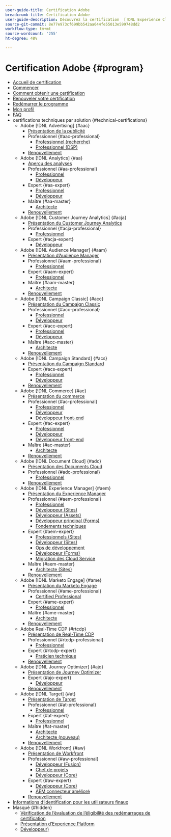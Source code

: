 ```yaml
---
user-guide-title: Certification Adobe
breadcrumb-title: Certification Adobe
user-guide-description: Découvrez la certification  [!DNL Experience Cloud]  sur Adobe. Découvrez ce que la certification peut vous apporter.
source-git-commit: 8e77e973cf699bb542aa644fe55013e599748dd2
workflow-type: tm+mt
source-wordcount: '255'
ht-degree: 48%

---
```



# Certification Adobe {#program}

+ [Accueil de certification](overview.md)
+ [Commencer](getting-started.md)
+ [Comment obtenir une certification](how-to-get-certified.md)
+ [Renouveler votre certification](renew.md)
+ [Redémarrer le programme](restart-program.md)
+ [Mon profil](my-profile.md)
+ [FAQ](faq.md)
+ certifications techniques par solution {#technical-certifications}
   + Adobe [!DNL Advertising] {#aac}
      + [Présentation de la publicité](/help/certifications/aac/aac-overview.md)
      + Professionnel {#aac-professional}
         + [Professionnel (recherche)](/help/certifications/aac/aac-search-p-business.md)
         + [Professionnel (DSP)](/help/certifications/aac/aac-dsp-p-business.md)
      + [Renouvellement](/help/certifications/aac/aac-renew.md)
   + Adobe [!DNL Analytics] {#aa}
      + [Aperçu des analyses](/help/certifications/aa/aa-overview.md)
      + Professionnel {#aa-professional}
         + [Professionnel](/help/certifications/aa/aa-p-business.md)
         + [Développeur](/help/certifications/aa/aa-p-developer.md)
      + Expert {#aa-expert}
         + [Professionnel](/help/certifications/aa/aa-e-business.md)
         + [Développeur](/help/certifications/aa/aa-e-developer.md)
      + Maître {#aa-master}
         + [Architecte](/help/certifications/aa/aa-m-architect.md)
      + [Renouvellement](/help/certifications/aa/aa-renew.md)
   + Adobe [!DNL Customer Journey Analytics] {#acja}
      + [Présentation du Customer Journey Analytics](/help/certifications/acja/acja-overview.md)
      + Professionnel {#acja-professional}
         + [Professionnel](/help/certifications/acja/acja-p-business.md)
      + Expert {#acja-expert}
         + [Développeur](/help/certifications/acja/acja-e-developer.md)
   + Adobe [!DNL Audience Manager] {#aam}
      + [Présentation d’Audience Manager](/help/certifications/aam/aam-overview.md)
      + Professionnel {#aam-professional}
         + [Professionnel](/help/certifications/aam/aam-p-business.md)
      + Expert {#aam-expert}
         + [Professionnel](/help/certifications/aam/aam-e-business.md)
      + Maître {#aam-master}
         + [Architecte](/help/certifications/aam/aam-m-architect.md)
      + [Renouvellement](/help/certifications/aam/aam-renew.md)
   + Adobe [!DNL Campaign Classic] {#acc}
      + [Présentation du Campaign Classic](/help/certifications/acc/acc-overview.md)
      + Professionnel {#acc-professional}
         + [Professionnel](/help/certifications/acc/acc-p-business.md)
         + [Développeur](/help/certifications/acc/acc-p-developer.md)
      + Expert {#acc-expert}
         + [Professionnel](/help/certifications/acc/acc-e-business.md)
         + [Développeur](/help/certifications/acc/acc-e-developer.md)
      + Maître {#acc-master}
         + [Architecte](/help/certifications/acc/acc-m-developer.md)
      + [Renouvellement](/help/certifications/acc/acc-renew.md)
   + Adobe [!DNL Campaign Standard] {#acs}
      + [Présentation du Campaign Standard](/help/certifications/acs/acs-overview.md)
      + Expert {#acs-expert}
         + [Professionnel](/help/certifications/acs/acs-e-business.md)
         + [Développeur](/help/certifications/acs/acs-e-developer.md)
      + [Renouvellement](/help/certifications/acs/acs-renew.md)
   + Adobe [!DNL Commerce] {#ac}
      + [Présentation du commerce](/help/certifications/ac/ac-overview.md)
      + Professionnel {#ac-professional}
         + [Professionnel](/help/certifications/ac/ac-p-business.md)
         + [Développeur](/help/certifications/ac/ac-p-developer.md)
         + [Développeur front-end](/help/certifications/ac/ac-p-fedeveloper0623.md)
      + Expert {#ac-expert}
         + [Professionnel](/help/certifications/ac/ac-e-business.md)
         + [Développeur](/help/certifications/ac/ac-e-developer.md)
         + [Développeur front-end](/help/certifications/ac/ac-e-fedeveloper0623.md)
      + Maître {#ac-master}
         + [Architecte](/help/certifications/ac/ac-m-architect.md)
      + [Renouvellement](/help/certifications/ac/ac-renew.md)
   + Adobe [!DNL Document Cloud] {#adc}
      + [Présentation des Documents Cloud](/help/certifications/adc/adc-overview.md)
      + Professionnel {#adc-professional}
         + [Professionnel](/help/certifications/adc/adc-p-business.md)
      + [Renouvellement](/help/certifications/adc/adc-renew.md)
   + Adobe [!DNL Experience Manager] {#aem}
      + [Présentation du Experience Manager](/help/certifications/aem/aem-overview.md)
      + Professionnel {#aem-professional}
         + [Professionnel](/help/certifications/aem/aem-p-business.md)
         + [Développeur (Sites)](/help/certifications/aem/aem-sites-p-developer.md)
         + [Développeur (Assets)](/help/certifications/aem/aem-assets-p-developer.md)
         + [Développeur principal (Forms)](/help/certifications/aem/aem-forms-p-bedeveloper.md)
         + [Fondements techniques](/help/certifications/aem/aem-p-foundations.md)
      + Expert {#aem-expert}
         + [Professionnels (Sites)](/help/certifications/aem/aem-sites-e-business.md)
         + [Développeur (Sites)](/help/certifications/aem/aem-sites-e-developer.md)
         + [Ops de développement](/help/certifications/aem/aem-devops-e-engineer.md)
         + [Développeur (Forms)](/help/certifications/aem/aem-forms-e-developer.md)
         + [Migration des Cloud Service](/help/certifications/aem/aem-cs-e-migration.md)
      + Maître {#aem-master}
         + [Architecte (Sites)](/help/certifications/aem/aem-sites-m-architect.md)
      + [Renouvellement](/help/certifications/aem/aem-renew.md)
   + Adobe [!DNL Marketo Engage] {#ame}
      + [Présentation du Marketo Engage](/help/certifications/ame/ame-overview.md)
      + Professionnel {#ame-professional}
         + [Certified Professional](/help/certifications/ame/ame-p.md)
      + Expert {#ame-expert}
         + [Professionnel](/help/certifications/ame/ame-e-business.md)
      + Maître {#ame-master}
         + [Architecte](/help/certifications/ame/ame-m-architect.md)
      + [Renouvellement](/help/certifications/ame/ame-renew.md)
   + Adobe Real-Time CDP {#rtcdp}
      + [Présentation de Real-Time CDP](/help/certifications/rtcdp/rtcdp-overview.md)
      + Professionnel {#rtcdp-professional}
         + [Professionnel](/help/certifications/rtcdp/rtcdp-p-business.md)
      + Expert {#rtcdp-expert}
         + [Praticien technique](/help/certifications/rtcdp/rtcdp-e-technical.md)
      + [Renouvellement](/help/certifications/rtcdp/rtcdp-renew.md)
   + Adobe [!DNL Journey Optimizer] {#ajo}
      + [Présentation de Journey Optimizer](/help/certifications/ajo/ajo-overview.md)
      + Expert {#ajo-expert}
         + [Développeur](/help/certifications/ajo/ajo-e-developer.md)
      + [Renouvellement](/help/certifications/ajo/ajo-renew.md)
   + Adobe [!DNL Target] {#at}
      + [Présentation de Target](/help/certifications/at/at-overview.md)
      + Professionnel {#at-professional}
         + [Professionnel](/help/certifications/at/at-p-business.md)
      + Expert {#at-expert}
         + [Professionnel](/help/certifications/at/at-e-business.md)
      + Maître {#at-master}
         + [Architecte](/help/certifications/at/at-m-architect.md)
         + [Architecte (nouveau)](/help/certifications/at/at-m-architect0623.md)
      + [Renouvellement](/help/certifications/at/at-renew.md)
   + Adobe [!DNL Workfront] {#aw}
      + [Présentation de Workfront](/help/certifications/aw/aw-overview.md)
      + Professionnel {#aw-professional}
         + [Développeur (Fusion)](/help/certifications/aw/aw-fusion-p-developer.md)
         + [Chef de projets](/help/certifications/aw/aw-p-project-manager.md)
         + [Développeur (Core)](/help/certifications/aw/aw-core-p-developer.md)
      + Expert {#aw-expert}
         + [Développeur (Core)](/help/certifications/aw/aw-core-e-developer.md)
         + [AEM connecteur amélioré](/help/certifications/aw/aw-aem-e-connector.md)
      + [Renouvellement](/help/certifications/aw/aw-renew.md)
+ [Informations d’identification pour les utilisateurs finaux](https://learning.adobe.com/certification/credentials)
+ Masqué {#hidden}
   + [Vérification de l’évaluation de l’éligibilité des redémarrages de certification](exam-eligibility-check.md)
   + [Présentation d’Experience Platform](/help/certifications/aep/aep-overview.md)
   + [Développeur)](/help/certifications/aep/aep-e-foundations.md)